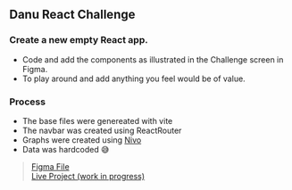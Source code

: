 ## Danu React Challenge
### Create a new empty React app.
- Code and add the components as illustrated in the Challenge screen in Figma.
- To play around and add anything you feel would be of value.

### Process
- The base files were genereated with vite
- The navbar was created using ReactRouter
- Graphs were created using [Nivo](https://nivo.rocks/)
- Data was hardcoded 😅

> [Figma File](https://tinyurl.com/mfk4mp4c) <br>
> [Live Project (work in progress)](https://danu-react-web-challenge.vercel.app/)
